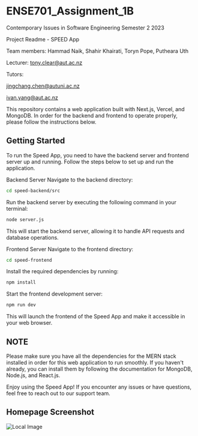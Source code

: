 # ENSE701_Assignment_1B
Contemporary Issues in Software Engineering Semester 2 2023

Project Readme - SPEED App

Team members:
Hammad Naik,
Shahir Khairati,
Toryn Pope,
Putheara Uth

Lecturer: tony.clear@aut.ac.nz

Tutors:

jingchang.chen@autuni.ac.nz

ivan.yang@aut.ac.nz 



This repository contains a web application built with Next.js, Vercel, and MongoDB. In order for the backend and frontend to operate properly, please follow the instructions below.

## Getting Started
To run the Speed App, you need to have the backend server and frontend server up and running. Follow the steps below to set up and run the application.

Backend Server
Navigate to the backend directory:

```bash
cd speed-backend/src
```
Run the backend server by executing the following command in your terminal:

```bash
node server.js
```
This will start the backend server, allowing it to handle API requests and database operations.

Frontend Server
Navigate to the frontend directory:

```bash
cd speed-frontend
```
Install the required dependencies by running:

```bash
npm install
```
Start the frontend development server:

```bash
npm run dev
```
This will launch the frontend of the Speed App and make it accessible in your web browser.

## NOTE
Please make sure you have all the dependencies for the MERN stack installed in order for this web application to run smoothly. If you haven't already, you can install them by following the documentation for MongoDB, Node.js, and React.js.

Enjoy using the Speed App! If you encounter any issues or have questions, feel free to reach out to our support team.

## Homepage Screenshot
![Local Image](images/my-image.png)
